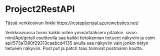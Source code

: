 # Project2RestAPI
Tässä verkkosivun linkki
https://restapijerojal.azurewebsites.net/

Verkkosivussa toimii kaikki miten ymmärtääkseni pitääkin. sivun nimi/Api/getall osoitteella saa kaikki tietokannan tietueet näkyviin ja esim api/573a1390f29313caabcd4135
avulla saa näkyviin vain jonkin tietyn tietueen näkyviin. Post put ja patch taas toimivat postmanin kautta.
